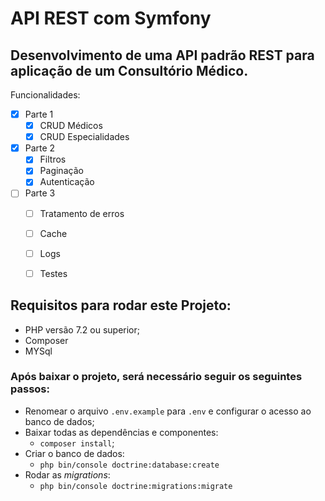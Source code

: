 # API REST com Symfony

## Desenvolvimento de uma API padrão REST para aplicação de um Consultório Médico.
Funcionalidades:
 - [x] Parte 1
   - [x] CRUD Médicos
   - [x] CRUD Especialidades
 - [x] Parte 2
   - [x] Filtros
   - [X] Paginação
   - [x] Autenticação
 - [ ] Parte 3
   - [ ] Tratamento de erros
   - [ ] Cache
   - [ ] Logs
   - [ ] Testes



## Requisitos para rodar este Projeto:
 - PHP versão 7.2 ou superior;
 - Composer
 - MYSql

### Após baixar o projeto, será necessário seguir os seguintes passos:
 - Renomear o arquivo `.env.example` para `.env` e configurar o acesso ao banco de dados;
 - Baixar todas as  dependências e componentes:
   - `composer install`;
 - Criar o banco de dados:
   - `php bin/console doctrine:database:create`
 - Rodar as *migrations*:
   - `php bin/console doctrine:migrations:migrate`
